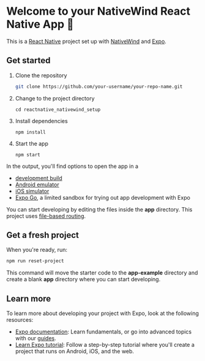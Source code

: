 # Welcome to your NativeWind React Native App 👋

This is a [React Native](https://reactnative.dev) project set up with [NativeWind](https://www.nativewind.dev) and [Expo](https://expo.dev).

## Get started

1. Clone the repository

   ```bash
   git clone https://github.com/your-username/your-repo-name.git
   ```

2. Change to the project directory

   ```
   cd reactnative_nativewind_setup
   ```

3. Install dependencies

   ```
   npm install
   ```

4. Start the app

   ```
   npm start
   ```


In the output, you'll find options to open the app in a

- [development build](https://docs.expo.dev/develop/development-builds/introduction/)
- [Android emulator](https://docs.expo.dev/workflow/android-studio-emulator/)
- [iOS simulator](https://docs.expo.dev/workflow/ios-simulator/)
- [Expo Go](https://expo.dev/go), a limited sandbox for trying out app development with Expo

You can start developing by editing the files inside the **app** directory. This project uses [file-based routing](https://docs.expo.dev/router/introduction).

## Get a fresh project

When you're ready, run:

```bash
npm run reset-project
```

This command will move the starter code to the **app-example** directory and create a blank **app** directory where you can start developing.

## Learn more

To learn more about developing your project with Expo, look at the following resources:

- [Expo documentation](https://docs.expo.dev/): Learn fundamentals, or go into advanced topics with our [guides](https://docs.expo.dev/guides).
- [Learn Expo tutorial](https://docs.expo.dev/tutorial/introduction/): Follow a step-by-step tutorial where you'll create a project that runs on Android, iOS, and the web.
